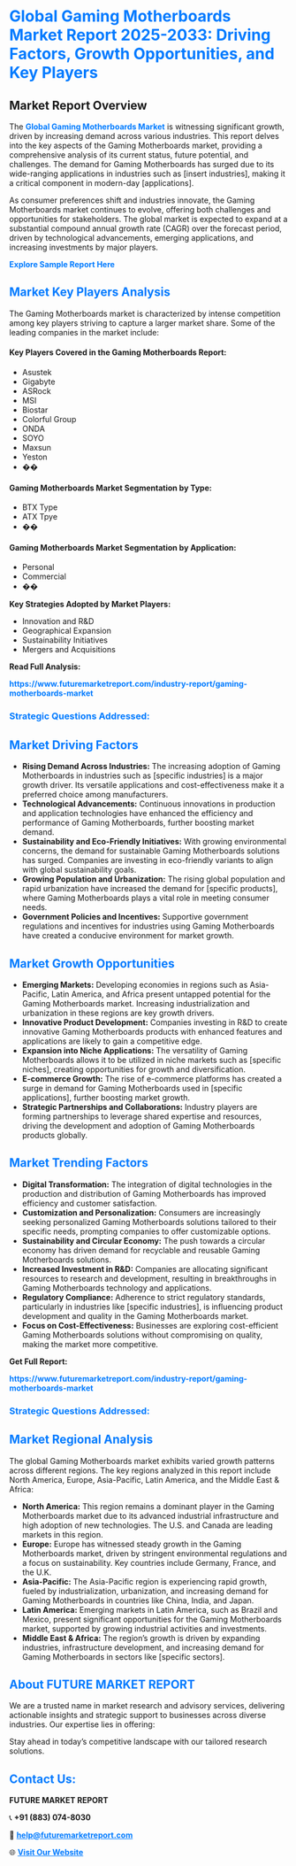 <h1 style="color: #007BFF;">Global Gaming Motherboards Market Report 2025-2033: Driving Factors, Growth Opportunities, and Key Players</h1>

<section id="overview">
<h2>Market Report Overview</h2>
<p>The <a href="https://www.futuremarketreport.com/industry-report/gaming-motherboards-market" style="color: #007BFF; text-decoration: none;"><strong>Global Gaming Motherboards Market</strong></a> is witnessing significant growth, driven by increasing demand across various industries. This report delves into the key aspects of the Gaming Motherboards market, providing a comprehensive analysis of its current status, future potential, and challenges. The demand for Gaming Motherboards has surged due to its wide-ranging applications in industries such as [insert industries], making it a critical component in modern-day [applications].</p>
<p>As consumer preferences shift and industries innovate, the Gaming Motherboards market continues to evolve, offering both challenges and opportunities for stakeholders. The global market is expected to expand at a substantial compound annual growth rate (CAGR) over the forecast period, driven by technological advancements, emerging applications, and increasing investments by major players.</p>
</section>

<section id="overview">
<p><a href="https://www.futuremarketreport.com/request-sample/reportId=117197" style="color: #007BFF; text-decoration: none;"><strong>Explore Sample Report Here</strong></a></p>
</section>

<section id="key-players">
<h2 style="color: #007BFF;">Market Key Players Analysis</h2>
<p>The Gaming Motherboards market is characterized by intense competition among key players striving to capture a larger market share. Some of the leading companies in the market include:</p>
<h4>Key Players Covered in the Gaming Motherboards Report:</h4>
<ul><li>Asustek</li><li>Gigabyte</li><li>ASRock</li><li>MSI</li><li>Biostar</li><li>Colorful Group</li><li>ONDA</li><li>SOYO</li><li>Maxsun</li><li>Yeston</li><li>��</li></ul>
<h4>Gaming Motherboards Market Segmentation by Type:</h4>
<ul><li>BTX Type</li><li>ATX Tpye</li><li>��</li></ul>

<h4>Gaming Motherboards Market Segmentation by Application:</h4>
<ul><li>Personal</li><li>Commercial</li><li>��</li></ul>
<p><strong>Key Strategies Adopted by Market Players:</strong></p>
<ul>
<li>Innovation and R&D</li>
<li>Geographical Expansion</li>
<li>Sustainability Initiatives</li>
<li>Mergers and Acquisitions</li>
</ul>
</section>

<section>
<p><strong>Read Full Analysis: </strong></p><a href="https://www.futuremarketreport.com/industry-report/gaming-motherboards-market" style="color: #007BFF; text-decoration: none;"><strong>https://www.futuremarketreport.com/industry-report/gaming-motherboards-market</strong></a>
<h3 style="color: #007BFF;">Strategic Questions Addressed:</h3>
</section>

<section id="driving-factors">
<h2 style="color: #007BFF;">Market Driving Factors</h2>
<ul>
<li><strong>Rising Demand Across Industries:</strong> The increasing adoption of Gaming Motherboards in industries such as [specific industries] is a major growth driver. Its versatile applications and cost-effectiveness make it a preferred choice among manufacturers.</li>
<li><strong>Technological Advancements:</strong> Continuous innovations in production and application technologies have enhanced the efficiency and performance of Gaming Motherboards, further boosting market demand.</li>
<li><strong>Sustainability and Eco-Friendly Initiatives:</strong> With growing environmental concerns, the demand for sustainable Gaming Motherboards solutions has surged. Companies are investing in eco-friendly variants to align with global sustainability goals.</li>
<li><strong>Growing Population and Urbanization:</strong> The rising global population and rapid urbanization have increased the demand for [specific products], where Gaming Motherboards plays a vital role in meeting consumer needs.</li>
<li><strong>Government Policies and Incentives:</strong> Supportive government regulations and incentives for industries using Gaming Motherboards have created a conducive environment for market growth.</li>
</ul>
</section>

<section id="growth-opportunities">
<h2 style="color: #007BFF;">Market Growth Opportunities</h2>
<ul>
<li><strong>Emerging Markets:</strong> Developing economies in regions such as Asia-Pacific, Latin America, and Africa present untapped potential for the Gaming Motherboards market. Increasing industrialization and urbanization in these regions are key growth drivers.</li>
<li><strong>Innovative Product Development:</strong> Companies investing in R&D to create innovative Gaming Motherboards products with enhanced features and applications are likely to gain a competitive edge.</li>
<li><strong>Expansion into Niche Applications:</strong> The versatility of Gaming Motherboards allows it to be utilized in niche markets such as [specific niches], creating opportunities for growth and diversification.</li>
<li><strong>E-commerce Growth:</strong> The rise of e-commerce platforms has created a surge in demand for Gaming Motherboards used in [specific applications], further boosting market growth.</li>
<li><strong>Strategic Partnerships and Collaborations:</strong> Industry players are forming partnerships to leverage shared expertise and resources, driving the development and adoption of Gaming Motherboards products globally.</li>
</ul>
</section>

<section id="trending-factors">
<h2 style="color: #007BFF;">Market Trending Factors</h2>
<ul>
<li><strong>Digital Transformation:</strong> The integration of digital technologies in the production and distribution of Gaming Motherboards has improved efficiency and customer satisfaction.</li>
<li><strong>Customization and Personalization:</strong> Consumers are increasingly seeking personalized Gaming Motherboards solutions tailored to their specific needs, prompting companies to offer customizable options.</li>
<li><strong>Sustainability and Circular Economy:</strong> The push towards a circular economy has driven demand for recyclable and reusable Gaming Motherboards solutions.</li>
<li><strong>Increased Investment in R&D:</strong> Companies are allocating significant resources to research and development, resulting in breakthroughs in Gaming Motherboards technology and applications.</li>
<li><strong>Regulatory Compliance:</strong> Adherence to strict regulatory standards, particularly in industries like [specific industries], is influencing product development and quality in the Gaming Motherboards market.</li>
<li><strong>Focus on Cost-Effectiveness:</strong> Businesses are exploring cost-efficient Gaming Motherboards solutions without compromising on quality, making the market more competitive.</li>
</ul>
</section>

<section>
<p><strong>Get Full Report: </strong></p><a href="https://www.futuremarketreport.com/industry-report/gaming-motherboards-market" style="color: #007BFF; text-decoration: none;"><strong>https://www.futuremarketreport.com/industry-report/gaming-motherboards-market</strong></a>
<h3 style="color: #007BFF;">Strategic Questions Addressed:</h3>
</section>


<section id="regional-analysis">
<h2 style="color: #007BFF;">Market Regional Analysis</h2>
<p>The global Gaming Motherboards market exhibits varied growth patterns across different regions. The key regions analyzed in this report include North America, Europe, Asia-Pacific, Latin America, and the Middle East & Africa:</p>
<ul>
<li><strong>North America:</strong> This region remains a dominant player in the Gaming Motherboards market due to its advanced industrial infrastructure and high adoption of new technologies. The U.S. and Canada are leading markets in this region.</li>
<li><strong>Europe:</strong> Europe has witnessed steady growth in the Gaming Motherboards market, driven by stringent environmental regulations and a focus on sustainability. Key countries include Germany, France, and the U.K.</li>
<li><strong>Asia-Pacific:</strong> The Asia-Pacific region is experiencing rapid growth, fueled by industrialization, urbanization, and increasing demand for Gaming Motherboards in countries like China, India, and Japan.</li>
<li><strong>Latin America:</strong> Emerging markets in Latin America, such as Brazil and Mexico, present significant opportunities for the Gaming Motherboards market, supported by growing industrial activities and investments.</li>
<li><strong>Middle East & Africa:</strong> The region’s growth is driven by expanding industries, infrastructure development, and increasing demand for Gaming Motherboards in sectors like [specific sectors].</li>
</ul>
</section>

<footer>
<h2 style="color: #007BFF;">About FUTURE MARKET REPORT</h2>
<p>We are a trusted name in market research and advisory services, delivering actionable insights and strategic support to businesses across diverse industries. Our expertise lies in offering:</p>

<p>Stay ahead in today’s competitive landscape with our tailored research solutions.</p>

<h2 style="color: #007BFF;">Contact Us:</h2>
<p><strong>FUTURE MARKET REPORT</strong></p>
<p>📞 <strong>+91 (883) 074-8030</strong></p>
<p>📧 <strong><a href="mailto:help@futuremarketreport.com" style="color: #007BFF;">help@futuremarketreport.com</a></strong></p>
<p>🌐 <strong><a href="https://www.futuremarketreport.com/" style="color: #007BFF;">Visit Our Website</a></strong></p>
</footer>